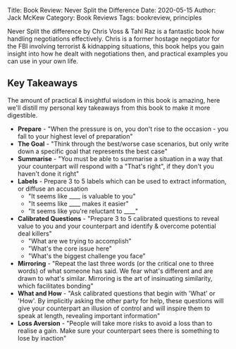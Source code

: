 Title: Book Review: Never Split the Difference
Date: 2020-05-15
Author: Jack McKew
Category: Book Reviews
Tags: bookreview, principles

Never Split the difference by Chris Voss & Tahl Raz is a fantastic book how handling negotiations effectively. Chris is a former hostage negotiator for the FBI involving terrorist & kidnapping situations, this book helps you gain insight into how he dealt with negotiations then, and practical examples you can use in your own life.

## Key Takeaways

The amount of practical & insightful wisdom in this book is amazing, here we'll distill my personal key takeaways from this book to make it more digestible.

- **Prepare** - "When the pressure is on, you don't rise to the occasion - you fall to your highest level of preparation"
- **The Goal** - "Think through the best/worse case scenarios, but only write down a specific goal that represents the best case"
- **Summarise** - "You must be able to summarise a situation in a way that your counterpart will respond with a "That's right", if they don't you haven't done it right"
- **Labels** - Prepare 3 to 5 labels which can be used to extract information, or diffuse an accusation
    - "It seems like ____ is valuable to you"
    - "It seems like ____ makes it easier"
    - "It seems like you're reluctant to ____"
- **Calibrated Questions** - "Prepare 3 to 5 calibrated questions to reveal value to you and your counterpart and identify & overcome potential deal killers"
    - "What are we trying to accomplish"
    - "What's the core issue here"
    - "What's the biggest challenge you face"
- **Mirroring** - "Repeat the last three words (or the critical one to three words) of what someone has said. We fear what's different and are drawn to what's similar. Mirroring is the art of insinuating similarity, which facilitates bonding"
- **What and How** - "Ask calibrated questions that begin with 'What' or 'How'. By implicitly asking the other party for help, these questions will give your counterpart an illusion of control and will inspire them to speak at length, revealing important information"
- **Loss Aversion** - "People will take more risks to avoid a loss than to realise a gain. Make sure your counterpart sees there is something to lose by inaction"